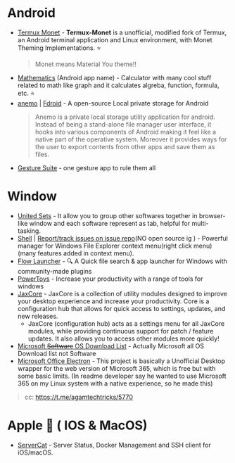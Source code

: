 # Android

-   [Termux Monet](https://github.com/HardcodedCat/termux-monet) - **Termux-Monet** is a unofficial, modified fork of Termux, an Android terminal application and Linux environment, with Monet Theming Implementations. ⭐
    > Monet means Material You theme!!
-   [Mathematics](https://play.google.com/store/apps/details?id%3Dde.daboapps.mathematics) (Android app name) - Calculator with many cool stuff related to math like graph and it calculates algreba, function, formula, etc. ⭐
-   [anemo](https://github.com/2bllw8/anemo) | [Fdroid](https://f-droid.org/packages/exe.bbllw8.anemo/) - A open-source Local private storage for Android
    > Anemo is a private local storage utility application for android. Instead of being a stand-alone file manager user interface, it hooks into various components of Android making it feel like a native part of the operative system. Moreover it provides ways for the user to export contents from other apps and save them as files.
-   [Gesture Suite](https://play.google.com/store/apps/details?id=com.gesture.suite) - one gesture app to rule them all

# Window

-   [United Sets](https://apps.microsoft.com/store/detail/united-sets-preview-beta/9N7CWZ3L5RWL) - It allow you to group other softwares together in browser-like window and each software represent as tab, helpful for multi-tasking.
-   [Shell](https://nilesoft.org/) | [Report/track issues on issue repo](https://github.com/moudey/shell)(NO open source ig ) - Powerful manager for Windows File Explorer context menu(right click menu)(many features added in context menu).
-   [Flow Launcher](https://github.com/Flow-Launcher/Flow.Launcher) - 🔍 A Quick file search & app launcher for Windows with community-made plugins
-   [PowerToys](https://github.com/microsoft/PowerToys) - Increase your productivity with a range of tools for windows
-   [JaxCore](https://github.com/Jax-Core/JaxCore) - JaxCore is a collection of utility modules designed to improve your desktop experience and increase your productivity. Core is a configuration hub that allows for quick access to settings, updates, and new releases.
    -   JaxCore (configuration hub) acts as a settings menu for all JaxCore modules, while providing continuous support for patch / feature updates. It also allows you to access other modules more quickly!
-   [Microsoft ~~Software~~ OS Download List](https://ave9858.github.io/msdl/) - Actually Microsoft all OS Download list not Software
- [Microsoft Office Electron](https://github.com/agam778/MS-Office-Electron) - This project is basically a Unofficial Desktop wrapper for the web version of Microsoft 365, which is free but with some basic limits.
(In readme developer say he wanted to use Microsoft 365 on my Linux system with a native experience, so he made this)
> cc: https://t.me/agamtechtricks/5770 

# Apple 🍎 ( IOS & MacOS)

-   [ServerCat](https://servercat.app/) - Server Status, Docker Management and SSH client for iOS/macOS.
